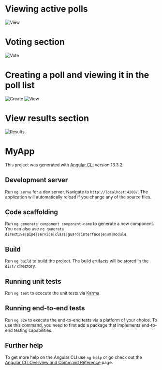 # Viewing active polls
![View](https://imgur.com/a/8bXhIXu)

# Voting section
![Vote](https://imgur.com/a/fKdbVwY)

# Creating a poll and viewing it in the poll list
![Create](https://imgur.com/a/B5R2qnD)
![View](https://imgur.com/a/rMd8IXR)

# View results section
![Results](https://imgur.com/a/GccWSQS)

# MyApp

This project was generated with [Angular CLI](https://github.com/angular/angular-cli) version 13.3.2.

## Development server

Run `ng serve` for a dev server. Navigate to `http://localhost:4200/`. The application will automatically reload if you change any of the source files.

## Code scaffolding

Run `ng generate component component-name` to generate a new component. You can also use `ng generate directive|pipe|service|class|guard|interface|enum|module`.

## Build

Run `ng build` to build the project. The build artifacts will be stored in the `dist/` directory.

## Running unit tests

Run `ng test` to execute the unit tests via [Karma](https://karma-runner.github.io).

## Running end-to-end tests

Run `ng e2e` to execute the end-to-end tests via a platform of your choice. To use this command, you need to first add a package that implements end-to-end testing capabilities.

## Further help

To get more help on the Angular CLI use `ng help` or go check out the [Angular CLI Overview and Command Reference](https://angular.io/cli) page.
